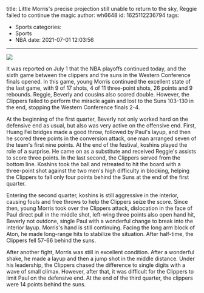 title: Little Morris's precise projection still unable to return to the sky, Reggie failed to continue the magic
author: wh6648
id: 1625112236794
tags: 
- Sports
categories: 
- Sports
- NBA
date: 2021-07-01 12:03:56
---
![](https://p9.itc.cn/q_70/images01/20210701/a768f16e7b8046f096183cbf93dd45c0.jpeg)


It was reported on July 1 that the NBA playoffs continued today, and the sixth game between the clippers and the suns in the Western Conference finals opened. In this game, young Morris continued the excellent state of the last game, with 9 of 17 shots, 4 of 11 three-point shots, 26 points and 9 rebounds. Reggie, Beverly and cousins also scored double. However, the Clippers failed to perform the miracle again and lost to the Suns 103-130 in the end, stopping the Western Conference finals 2-4.

At the beginning of the first quarter, Beverly not only worked hard on the defensive end as usual, but also was very active on the offensive end. First, Huang Fei bridges made a good throw, followed by Paul's layup, and then he scored three points in the conversion attack, one man arranged seven of the team's first nine points. At the end of the festival, koshins played the role of a surprise. He came on as a substitute and received Reggie's assists to score three points. In the last second, the Clippers served from the bottom line. Koshins took the ball and retreated to hit the board with a three-point shot against the two men's high difficulty in blocking, helping the Clippers to fall only four points behind the Suns at the end of the first quarter.

Entering the second quarter, koshins is still aggressive in the interior, causing fouls and free throws to help the Clippers seize the score. Since then, young Morris took over the Clippers attack, dislocation in the face of Paul direct pull in the middle shot, left-wing three points also open hand hit, Beverly not outdone, single Paul with a wonderful change to break into the interior layup. Morris's hand is still continuing. Facing the long arm block of Aton, he made long-range hits to stabilize the situation. After half-time, the Clippers fell 57-66 behind the suns.

After another fight, Morris was still in excellent condition. After a wonderful shake, he made a layup and then a jump shot in the middle distance. Under his leadership, the Clippers chased the difference to single digits with a wave of small climax. However, after that, it was difficult for the Clippers to limit Paul on the defensive end. At the end of the third quarter, the clippers were 14 points behind the suns.

